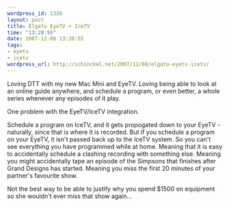 ```yaml
--- 
wordpress_id: 1326
layout: post
title: Elgato EyeTV + IceTV
time: "13:20:55"
date: 2007-12-08 13:20:55
tags: 
- eyetv
- icetv
wordpress_url: http://schinckel.net/2007/12/08/elgato-eyetv-icetv/
---
```

Loving DTT with my new Mac Mini and EyeTV. Loving being able to look at an online guide anywhere, and schedule a program, or even better, a whole series whenever any episodes of it play.

One problem with the EyeTV/IceTV integration.

Schedule a program on IceTV, and it gets propogated down to your EyeTV - naturally, since that is where it is recorded. But if you schedule a program on your EyeTV, it isn't passed back up to the IceTV system. So you can't see everything you have programmed while at home. Meaning that it is easy to accidentally schedule a clashing recording with something else. Meaning you might accidentally tape an episode of the Simpsons that finishes after Grand Designs has started. Meaning you miss the first 20 minutes of your partner's favourite show.

Not the best way to be able to justify why you spend $1500 on equipment so she wouldn't ever miss that show again...
